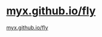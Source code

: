 # [myx.github.io/fly](https://olegkrechkovskiy.github.io/myx.github.io/fly)

[myx.github.io/fly](htts://olegkrechkovskiy.github.io/myx.github.io/fly)
